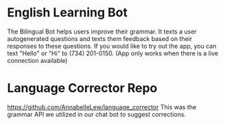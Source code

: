 # English Learning Bot
The Bilingual Bot helps users improve their grammar. It texts a user autogenerated questions and texts them feedback based on their responses to these questions. If you would like to try out the app, you can text "Hello" or "Hi" to (734) 201-0150. (App only works when there is a live connection available)



# Language Corrector Repo
https://github.com/AnnabelleLew/language_corrector
This was the grammar API we utilized in our chat bot to suggest corrections.
